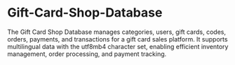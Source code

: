 # Gift-Card-Shop-Database
The Gift Card Shop Database manages categories, users, gift cards, codes, orders, payments, and transactions for a gift card sales platform. It supports multilingual data with the utf8mb4 character set, enabling efficient inventory management, order processing, and payment tracking.
